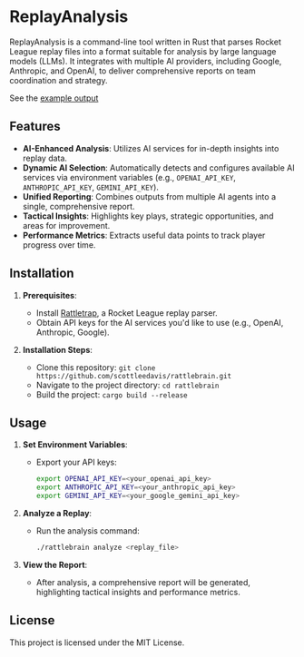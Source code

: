 # ReplayAnalysis

ReplayAnalysis is a command-line tool written in Rust that parses Rocket League replay files into a format suitable for analysis by large language models (LLMs). It integrates with multiple AI providers, including Google, Anthropic, and OpenAI, to deliver comprehensive reports on team coordination and strategy.

See the [example output](./examples/CAE7013011EFA9DB5C4584B38DA4222F.feedback.md)
## Features

- **AI-Enhanced Analysis**: Utilizes AI services for in-depth insights into replay data.
- **Dynamic AI Selection**: Automatically detects and configures available AI services via environment variables (e.g., `OPENAI_API_KEY`, `ANTHROPIC_API_KEY`, `GEMINI_API_KEY`).
- **Unified Reporting**: Combines outputs from multiple AI agents into a single, comprehensive report.
- **Tactical Insights**: Highlights key plays, strategic opportunities, and areas for improvement.
- **Performance Metrics**: Extracts useful data points to track player progress over time.

## Installation

1. **Prerequisites**:
   - Install [Rattletrap](https://github.com/tfausak/rattletrap), a Rocket League replay parser.
   - Obtain API keys for the AI services you'd like to use (e.g., OpenAI, Anthropic, Google).

2. **Installation Steps**:
   - Clone this repository: `git clone https://github.com/scottleedavis/rattlebrain.git`
   - Navigate to the project directory: `cd rattlebrain`
   - Build the project: `cargo build --release`

## Usage

1. **Set Environment Variables**:
   - Export your API keys:
     ```bash
     export OPENAI_API_KEY=<your_openai_api_key>
     export ANTHROPIC_API_KEY=<your_anthropic_api_key>
     export GEMINI_API_KEY=<your_google_gemini_api_key>
     ```

2. **Analyze a Replay**:
   - Run the analysis command:
     ```bash
     ./rattlebrain analyze <replay_file>
     ```

3. **View the Report**:
   - After analysis, a comprehensive report will be generated, highlighting tactical insights and performance metrics.

## License

This project is licensed under the MIT License.
